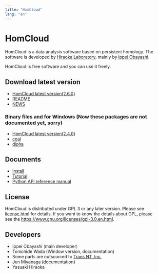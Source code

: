 ```yaml
---
title: "HomCloud"
lang: "en"
---
```


# HomCloud

HomCloud is a data analysis software based on persistent homology.
The software is developed by 
[Hiraoka Laboratory](http://www.wpi-aimr.tohoku.ac.jp/hiraoka_labo/),
mainly by [Ippei Obayashi](http://www.wpi-aimr.tohoku.ac.jp/hiraoka_labo/obayashi/).

HomCloud is free software and you can use it freely.

## <a name="download"> Download latest version

* [HomCloud latest version(2.6.0)](download/homcloud-2.6.0.tar.gz)
* [README](download/README)
* [NEWS](download/NEWS)

### Binary files and for Windows (Now these packages are not documented yet, sorry)

* [HomCloud latest version(2.4.0)](download/win/homcloud-2.4.0-cp36-cp36m-win_amd64.whl)
* [cgal](download/win/cgal-20180514T003016Z-001.zip)
* [dipha](download/win/dipha-20180514T003045Z-001.zip)

## Documents

* [Install](how-to-install.en.html)
* [Tutorial](basic-usage.en.html)
* [Python API reference manual](https://www.wpi-aimr.tohoku.ac.jp/hiraoka_labo/homcloud/python-api/)

## License

HomCloud is distributed under GPL 3 or any later version.
Please see [license.html](license.html) for details.
If you want to know the details about GPL, please 
see the <https://www.gnu.org/licenses/gpl-3.0.en.html>.

## Developers

* Ippei Obayashi (main developer)
* Tomohide Wada (Window version, documentation)
* Some parts are outsourced to [Trans NT, Inc.](http://www.trans-nt.com/)
* Jun Miyanaga (documentation)
* Yasuaki Hiraoka
